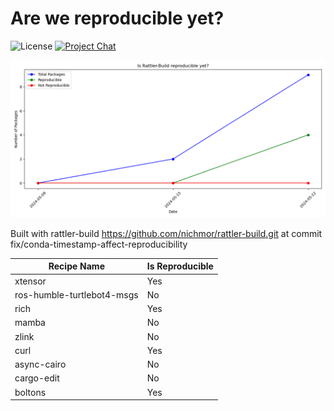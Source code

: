 
# Are we reproducible yet?

![License][license-badge]
[![Project Chat][chat-badge]][chat-url]


[license-badge]: https://img.shields.io/badge/license-BSD--3--Clause-blue?style=flat-square
[chat-badge]: https://img.shields.io/discord/1082332781146800168.svg?label=&logo=discord&logoColor=ffffff&color=7389D8&labelColor=6A7EC2&style=flat-square
[chat-url]: https://discord.gg/kKV8ZxyzY4


![Reproducibility Chart](data/chart.png)


Built with rattler-build https://github.com/nichmor/rattler-build.git at commit fix/conda-timestamp-affect-reproducibility


| Recipe Name | Is Reproducible |
| --- | --- |
| xtensor | Yes |
| ros-humble-turtlebot4-msgs | No |
| rich | Yes |
| mamba | No |
| zlink | No |
| curl | Yes |
| async-cairo | No |
| cargo-edit | No |
| boltons | Yes |
